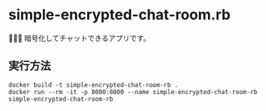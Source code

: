 # simple-encrypted-chat-room.rb

🍉🍉🍉 暗号化してチャットできるアプリです。  

## 実行方法

```shell
docker build -t simple-encrypted-chat-room-rb .
docker run --rm -it -p 8000:8000 --name simple-encrypted-chat-room-rb simple-encrypted-chat-room-rb
```
